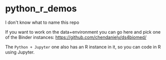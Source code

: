 # python_r_demos
I don't know what to name this repo

If you want to work on the data+environment you can go here and pick one of the Binder instances:
https://github.com/chendaniely/ds4biomed/

The `Python + Jupyter` one also has an R instance in it, so you can code in R using Jupyter.

